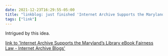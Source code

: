 ```yaml
---
date: 2021-12-23T16:29:55-05:00
title: "linkblog: just finished 'Internet Archive Supports the Maryland’s Library eBook Fairness Law - Internet Archive Blogs'"
tags: ["link"]
---
```

Intrigued by this idea.
 
[link to 'Internet Archive Supports the Maryland’s Library eBook Fairness Law - Internet Archive Blogs'](https://blog.archive.org/2021/12/23/internet-archive-supports-the-marylands-library-ebook-fairness-law/)
